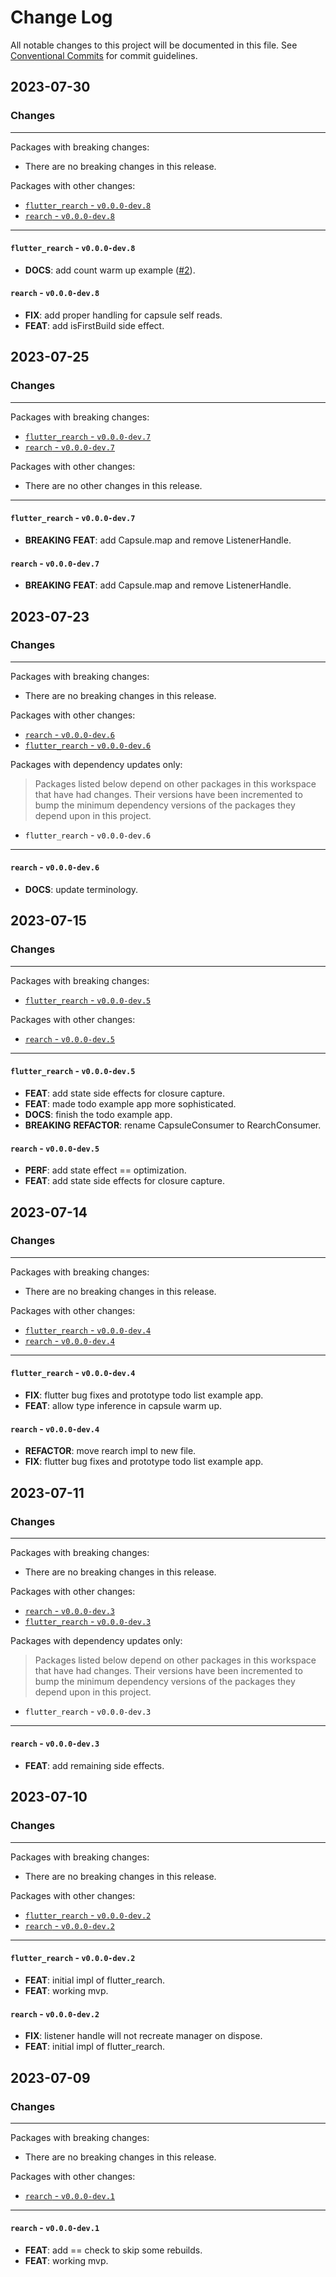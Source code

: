 # Change Log

All notable changes to this project will be documented in this file.
See [Conventional Commits](https://conventionalcommits.org) for commit guidelines.

## 2023-07-30

### Changes

---

Packages with breaking changes:

 - There are no breaking changes in this release.

Packages with other changes:

 - [`flutter_rearch` - `v0.0.0-dev.8`](#flutter_rearch---v000-dev8)
 - [`rearch` - `v0.0.0-dev.8`](#rearch---v000-dev8)

---

#### `flutter_rearch` - `v0.0.0-dev.8`

 - **DOCS**: add count warm up example ([#2](https://github.com/GregoryConrad/rearch-dart/issues/2)).

#### `rearch` - `v0.0.0-dev.8`

 - **FIX**: add proper handling for capsule self reads.
 - **FEAT**: add isFirstBuild side effect.


## 2023-07-25

### Changes

---

Packages with breaking changes:

 - [`flutter_rearch` - `v0.0.0-dev.7`](#flutter_rearch---v000-dev7)
 - [`rearch` - `v0.0.0-dev.7`](#rearch---v000-dev7)

Packages with other changes:

 - There are no other changes in this release.

---

#### `flutter_rearch` - `v0.0.0-dev.7`

 - **BREAKING** **FEAT**: add Capsule.map and remove ListenerHandle.

#### `rearch` - `v0.0.0-dev.7`

 - **BREAKING** **FEAT**: add Capsule.map and remove ListenerHandle.


## 2023-07-23

### Changes

---

Packages with breaking changes:

 - There are no breaking changes in this release.

Packages with other changes:

 - [`rearch` - `v0.0.0-dev.6`](#rearch---v000-dev6)
 - [`flutter_rearch` - `v0.0.0-dev.6`](#flutter_rearch---v000-dev6)

Packages with dependency updates only:

> Packages listed below depend on other packages in this workspace that have had changes. Their versions have been incremented to bump the minimum dependency versions of the packages they depend upon in this project.

 - `flutter_rearch` - `v0.0.0-dev.6`

---

#### `rearch` - `v0.0.0-dev.6`

 - **DOCS**: update terminology.


## 2023-07-15

### Changes

---

Packages with breaking changes:

 - [`flutter_rearch` - `v0.0.0-dev.5`](#flutter_rearch---v000-dev5)

Packages with other changes:

 - [`rearch` - `v0.0.0-dev.5`](#rearch---v000-dev5)

---

#### `flutter_rearch` - `v0.0.0-dev.5`

 - **FEAT**: add state side effects for closure capture.
 - **FEAT**: made todo example app more sophisticated.
 - **DOCS**: finish the todo example app.
 - **BREAKING** **REFACTOR**: rename CapsuleConsumer to RearchConsumer.

#### `rearch` - `v0.0.0-dev.5`

 - **PERF**: add state effect == optimization.
 - **FEAT**: add state side effects for closure capture.


## 2023-07-14

### Changes

---

Packages with breaking changes:

 - There are no breaking changes in this release.

Packages with other changes:

 - [`flutter_rearch` - `v0.0.0-dev.4`](#flutter_rearch---v000-dev4)
 - [`rearch` - `v0.0.0-dev.4`](#rearch---v000-dev4)

---

#### `flutter_rearch` - `v0.0.0-dev.4`

 - **FIX**: flutter bug fixes and prototype todo list example app.
 - **FEAT**: allow type inference in capsule warm up.

#### `rearch` - `v0.0.0-dev.4`

 - **REFACTOR**: move rearch impl to new file.
 - **FIX**: flutter bug fixes and prototype todo list example app.


## 2023-07-11

### Changes

---

Packages with breaking changes:

 - There are no breaking changes in this release.

Packages with other changes:

 - [`rearch` - `v0.0.0-dev.3`](#rearch---v000-dev3)
 - [`flutter_rearch` - `v0.0.0-dev.3`](#flutter_rearch---v000-dev3)

Packages with dependency updates only:

> Packages listed below depend on other packages in this workspace that have had changes. Their versions have been incremented to bump the minimum dependency versions of the packages they depend upon in this project.

 - `flutter_rearch` - `v0.0.0-dev.3`

---

#### `rearch` - `v0.0.0-dev.3`

 - **FEAT**: add remaining side effects.


## 2023-07-10

### Changes

---

Packages with breaking changes:

 - There are no breaking changes in this release.

Packages with other changes:

 - [`flutter_rearch` - `v0.0.0-dev.2`](#flutter_rearch---v000-dev2)
 - [`rearch` - `v0.0.0-dev.2`](#rearch---v000-dev2)

---

#### `flutter_rearch` - `v0.0.0-dev.2`

 - **FEAT**: initial impl of flutter_rearch.
 - **FEAT**: working mvp.

#### `rearch` - `v0.0.0-dev.2`

 - **FIX**: listener handle will not recreate manager on dispose.
 - **FEAT**: initial impl of flutter_rearch.


## 2023-07-09

### Changes

---

Packages with breaking changes:

 - There are no breaking changes in this release.

Packages with other changes:

 - [`rearch` - `v0.0.0-dev.1`](#rearch---v000-dev1)

---

#### `rearch` - `v0.0.0-dev.1`

 - **FEAT**: add == check to skip some rebuilds.
 - **FEAT**: working mvp.

